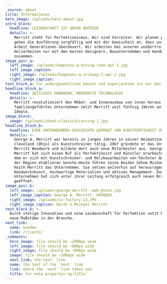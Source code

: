 ```yaml
---
_source: about
title: Informationen
hero_image: /uploads/hero-about.jpg
intro_block:
  headline: LEIDENSCHAFT IST UNSER ANTRIEB
  details: >-
    Merritt steht für Perfektionismus. Wir sind Vorreiter. Wir planen präzise,
    gehen die Ausführung sorgfältig und mit der Gewissheit an, dass unsere
    Arbeit Generationen überdauert. Wir arbeiten bei unseren unübertroffenen
    Holzarbeiten nur mit den besten Designern, Bauunternehmen und Handwerkern
    zusammen.
image_pair_a:
  left_image: /uploads/hamptons-q-dining-room-opt-1.jpg
  left_image_caption:
  right_image: /uploads/hamptons-q-archway-2-opt-1.jpg
  right_image_caption:
text_block_a: Für außergewöhnliche Häuser und Superjachten ist nur das Beste gut genug.
headline_block_a:
  headline: ZEITLOSES HANDWERK, MODERNSTE TECHNOLOGIE
  details: >-
    Merritt revolutioniert den Möbel- und Innenausbau von innen heraus. Als
    familiengeführtes Unternehmen setzt Merritt seit fünfzig Jahren auf starke
    Ideale.
image_block:
  image: /uploads/about-classicalcarving-1.jpg
headline_block_b:
  headline: EINE UNTERNEHMENS-GESCHICHTE GEPRÄGT VON KUNSTFERTIGKEIT UND WEITSICHT
  details: >-
    George A. Merritt war bereits in jungen Jahren in seiner Heimatstadt
    Cleveland (Ohio) als Kunstschreiner tätig. 1967 gründete er das Unternehmen
    Merritt Woodwork und bildete dort auch neue Mitarbeiter aus. George A.
    Merritt hat sich einen Ruf als Perfektionist und Künstler erarbeitet, dank
    dem er sich mit Kunstschreiner- und Holzbauarbeiten von höchster Qualität in
    der Region etablieren konnte.Heute führen seine beiden Söhne Michael und
    Keith Merritt das Unternehmen. Sie setzen weiterhin auf herausragende
    Handwerkskunst, hochwertige Materialien und aktives Management. Das
    Unternehmen hat sich unter ihrer Leitung erfolgreich auch neuen Branchen
    geöffnet.
image_pair_b:
  left_image: /uploads/george-merritt--web-photo.jpg
  left_image_caption: George A. Merritt, GRÜNDER
  right_image: /uploads/in-factory-13.JPG
  right_image_caption: Keith & Michael Merritt
text_block_b: >-
  Durch stetige Innovation und eine Leidenschaft für Perfektion setzt Merritt
  neue Maßstäbe in der Branche.
next_link:
  name: kunden
  link: /clients/
_comments:
  hero_image: file should be ~2000px wide
  left_image: file should be ~800px wide
  right_image: file should be ~800px wide
  image: file should be ~2000px wide
  next_link: the'next' link
  name: the text of the 'next' link
  link: where the 'next' link takes you
  title: for meta property='og:title'
---
```

